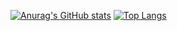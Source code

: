 [![Anurag's GitHub stats](https://github-readme-stats.vercel.app/api?username=5E73N&count_private=true)](https://github.com/anuraghazra/github-readme-stats)
[![Top Langs](https://github-readme-stats.vercel.app/api/top-langs/?username=5E73N&layout=compact&count_private=true)](https://github.com/anuraghazra/github-readme-stats)

